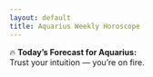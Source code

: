 ```yaml
---
layout: default
title: Aquarius Weekly Horoscope
---
```


🔥 **Today’s Forecast for Aquarius:**  
Trust your intuition — you’re on fire.
